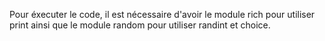 Pour éxecuter le code, il est nécessaire d'avoir le module rich pour utiliser print ainsi que le module random pour utiliser randint et choice. 
